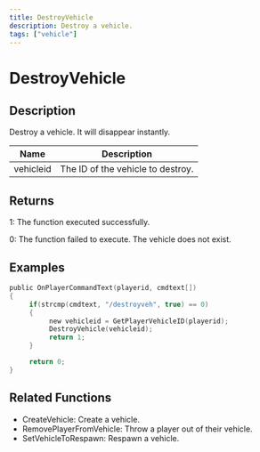 ```yaml
---
title: DestroyVehicle
description: Destroy a vehicle.
tags: ["vehicle"]
---
```


# DestroyVehicle

<TagLinks />

## Description

Destroy a vehicle. It will disappear instantly.

| Name      | Description                       |
| --------- | --------------------------------- |
| vehicleid | The ID of the vehicle to destroy. |

## Returns

1: The function executed successfully.

0: The function failed to execute. The vehicle does not exist.

## Examples

```c
public OnPlayerCommandText(playerid, cmdtext[])
{
     if(strcmp(cmdtext, "/destroyveh", true) == 0)
     {
          new vehicleid = GetPlayerVehicleID(playerid);
          DestroyVehicle(vehicleid);
          return 1;
     }

     return 0;
}
```

## Related Functions

- CreateVehicle: Create a vehicle.
- RemovePlayerFromVehicle: Throw a player out of their vehicle.
- SetVehicleToRespawn: Respawn a vehicle.
